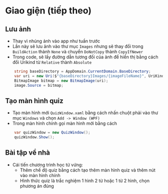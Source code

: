 # Giao giện (tiếp theo)

## Lưu ảnh

- Thay vì nhúng ảnh vào app như tuần trước
- Lần này sẽ lưu ảnh vào thư mục `Images` nhưng sẽ thay đổi trong `BuildAction` thành `None` và chuyển `DoNotCopy` thành `CopyIfNewer`
- Trong code, sẽ lấy đường dẫn tương đối của ảnh để hiển thị bằng cách đổi Urikind từ `Relative` thành `Absolute`

```cs
    string baseDirectory = AppDomain.CurrentDomain.BaseDirectory;
    var uri = new Uri($"{baseDirectory}Images/{imageFileName}", UriKind.Absolute);
    BitmapImage bitmap = new BitmapImage(uri);
    image.Source = bitmap;
```

## Tạo màn hình quiz
- Tạo màn hình mới `QuizWindow.xaml` bằng cách nhấn chuột phải vào thư mục `Windows` và chọn `Add -> Window (WPF)`
- Trong màn hình chính gọi màn hình mới bằng cách

```cs
    var quizWindow = new QuizWindow();
    quizWindow.Show();
```

## Bài tập về nhà
- Cái tiến chương trình học từ vứng: 
    - Thêm chế độ quiz bằng cách tạo thêm màn hình quiz và thêm nút vào màn hình chính
    - Hình thức quiz là trắc nghiệm 1 hình 2 từ hoặc 1 từ 2 hình, chọn phương án đúng
